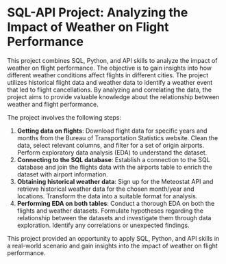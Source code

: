 # SQL-API Project: Analyzing the Impact of Weather on Flight Performance

This project combines SQL, Python, and API skills to analyze the impact of weather on flight performance. The objective is to gain insights into how different weather conditions affect flights in different cities. The project utilizes historical flight data and weather data to identify a weather event that led to flight cancellations. By analyzing and correlating the data, the project aims to provide valuable knowledge about the relationship between weather and flight performance.

The project involves the following steps:

1. **Getting data on flights**: Download flight data for specific years and months from the Bureau of Transportation Statistics website. Clean the data, select relevant columns, and filter for a set of origin airports. Perform exploratory data analysis (EDA) to understand the dataset.
2. **Connecting to the SQL database**: Establish a connection to the SQL database and join the flights data with the airports table to enrich the dataset with airport information.
3. **Obtaining historical weather data**: Sign up for the Meteostat API and retrieve historical weather data for the chosen month/year and locations. Transform the data into a suitable format for analysis.
4. **Performing EDA on both tables**: Conduct a thorough EDA on both the flights and weather datasets. Formulate hypotheses regarding the relationship between the datasets and investigate them through data exploration. Identify any correlations or unexpected findings.

This project provided an opportunity to apply SQL, Python, and API skills in a real-world scenario and gain insights into the impact of weather on flight performance.
